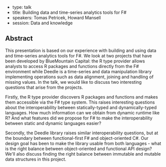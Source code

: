 - type: talk
- title: Building data and time-series analytics tools for F#
- speakers: Tomas Petricek, Howard Mansell
- session: Data and knowledge

## Abstract 

This presentation is based on our experience with building and using
data and time-series analytics tools for F#. We look at two projects
that have been developed by BlueMountain Capital: the R type provider
allows analysts to access R packages and functions directly from the
F# environment while Deedle is a time-series and data manipulation
library implementing operations such as data alignment, joining and
handling of missing values. In the talk, we would like to discuss two
interesting questions that arise from the projects.

Firstly, the R type provider discovers R packages and functions and
makes them accessible via the F# type system. This raises interesting
questions about the interoperability between statically-typed and
dynamically-typed languages. How much information can we obtain from
dynamic runtime like R? And what features did we propose for F# to
make the interoperability between static and dynamic languages easier?

Secondly, the Deedle library raises similar interoperability
questions, but at the boundary between functional-first F# and
object-oriented C#. Our design goal has been to make the library
usable from both languages - what is the right balance between
object-oriented and functional API design? We'll also discuss finding
the right balance between immutable and mutable data structures in
this project.
